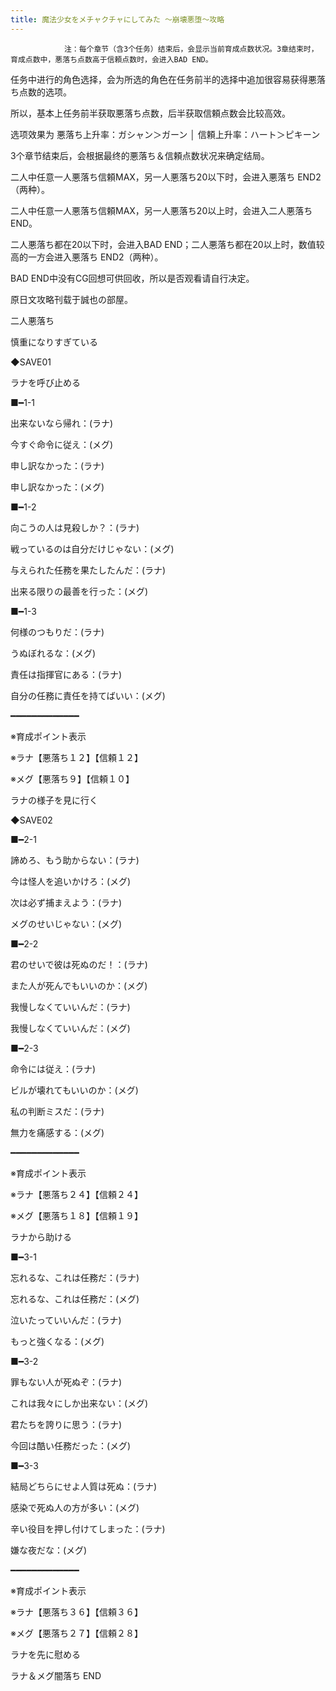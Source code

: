 ```yaml
---
title: 魔法少女をメチャクチャにしてみた ～崩壊悪堕～攻略
---
```


                注：每个章节（含3个任务）结束后，会显示当前育成点数状况。3章结束时，育成点数中，悪落ち点数高于信頼点数时，会进入BAD END。

任务中进行的角色选择，会为所选的角色在任务前半的选择中追加很容易获得悪落ち点数的选项。

所以，基本上任务前半获取悪落ち点数，后半获取信頼点数会比较高效。

选项效果为 悪落ち上升率：ガシャン＞ガーン │ 信頼上升率：ハート＞ピキーン

3个章节结束后，会根据最终的悪落ち＆信頼点数状况来确定结局。

二人中任意一人悪落ち信頼MAX，另一人悪落ち20以下时，会进入悪落ち END2（两种）。

二人中任意一人悪落ち信頼MAX，另一人悪落ち20以上时，会进入二人悪落ち END。

二人悪落ち都在20以下时，会进入BAD END；二人悪落ち都在20以上时，数值较高的一方会进入悪落ち END2（两种）。

BAD END中没有CG回想可供回收，所以是否观看请自行决定。

原日文攻略刊载于誠也の部屋。



二人悪落ち



慎重になりすぎている

◆SAVE01

ラナを呼び止める

■━1-1

出来ないなら帰れ：(ラナ)

今すぐ命令に従え：(メグ)

申し訳なかった：(ラナ)

申し訳なかった：(メグ)

■━1-2

向こうの人は見殺しか？：(ラナ)

戦っているのは自分だけじゃない：(メグ)

与えられた任務を果たしたんだ：(ラナ)

出来る限りの最善を行った：(メグ)

■━1-3

何様のつもりだ：(ラナ)

うぬぼれるな：(メグ)

責任は指揮官にある：(ラナ)

自分の任務に責任を持てばいい：(メグ)

━━━━━━━━━━━━━

※育成ポイント表示

※ラナ【悪落ち１２】【信頼１２】

※メグ【悪落ち９】【信頼１０】

ラナの様子を見に行く

◆SAVE02

■━2-1

諦めろ、もう助からない：(ラナ)

今は怪人を追いかけろ：(メグ)

次は必ず捕まえよう：(ラナ)

メグのせいじゃない：(メグ)

■━2-2

君のせいで彼は死ぬのだ！：(ラナ)

また人が死んでもいいのか：(メグ)

我慢しなくていいんだ：(ラナ)

我慢しなくていいんだ：(メグ)

■━2-3

命令には従え：(ラナ)

ビルが壊れてもいいのか：(メグ)

私の判断ミスだ：(ラナ)

無力を痛感する：(メグ)

━━━━━━━━━━━━━

※育成ポイント表示

※ラナ【悪落ち２４】【信頼２４】

※メグ【悪落ち１８】【信頼１９】

ラナから助ける

■━3-1

忘れるな、これは任務だ：(ラナ)

忘れるな、これは任務だ：(メグ)

泣いたっていいんだ：(ラナ)

もっと強くなる：(メグ)

■━3-2

罪もない人が死ぬぞ：(ラナ)

これは我々にしか出来ない：(メグ)

君たちを誇りに思う：(ラナ)

今回は酷い任務だった：(メグ)

■━3-3

結局どちらにせよ人質は死ぬ：(ラナ)

感染で死ぬ人の方が多い：(メグ)

辛い役目を押し付けてしまった：(ラナ)

嫌な夜だな：(メグ)

━━━━━━━━━━━━━

※育成ポイント表示

※ラナ【悪落ち３６】【信頼３６】

※メグ【悪落ち２７】【信頼２８】

ラナを先に慰める



ラナ＆メグ闇落ち END




              
